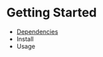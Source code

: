 # Getting Started
* [Dependencies](https://github.com/dgibbs64/linuxgsm/wiki/Dependencies)
* Install
* Usage